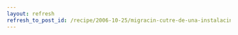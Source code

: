 ```yaml
---
layout: refresh
refresh_to_post_id: /recipe/2006-10-25/migracin-cutre-de-una-instalacin-a-un-disco-duro-nuevo
---
```

